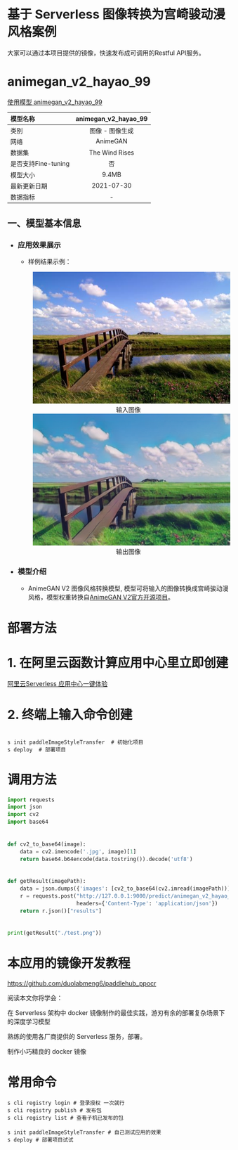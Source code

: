 # 基于 Serverless 图像转换为宫崎骏动漫风格案例

大家可以通过本项目提供的镜像，快速发布成可调用的Restful API服务。

# animegan_v2_hayao_99

[使用模型 animegan_v2_hayao_99](https://github.com/PaddlePaddle/PaddleHub/tree/release/v2.2/modules/image/Image_gan/style_transfer/animegan_v2_hayao_99)

|模型名称|animegan_v2_hayao_99|
| :--- | :---: |
|类别|图像 - 图像生成|
|网络|AnimeGAN|
|数据集|The Wind Rises|
|是否支持Fine-tuning|否|
|模型大小|9.4MB|
|最新更新日期|2021-07-30|
|数据指标|-|

## 一、模型基本信息

- ### 应用效果展示
  - 样例结果示例：
    <p align="center">
    <img src="./test.png"  width = "450" height = "300" hspace='10'/>
    <br />
    输入图像
    <br />
    <img src="result.png"  width = "450" height = "300" hspace='10'/>
    <br />
    输出图像
     <br />
    </p>


- ### 模型介绍

  - AnimeGAN V2 图像风格转换模型, 模型可将输入的图像转换成宫崎骏动漫风格，模型权重转换自[AnimeGAN V2官方开源项目](https://github.com/TachibanaYoshino/AnimeGANv2)。

# 部署方法

# 1. 在阿里云函数计算应用中心里立即创建

[阿里云Serverless 应用中心一键体验 ](https://fcnext.console.aliyun.com/applications/create?template=paddleImageStyleTransfer)

# 2. 终端上输入命令创建

```shell

s init paddleImageStyleTransfer  # 初始化项目
s deploy  # 部署项目

```

# 调用方法

```python
import requests
import json
import cv2
import base64


def cv2_to_base64(image):
    data = cv2.imencode('.jpg', image)[1]
    return base64.b64encode(data.tostring()).decode('utf8')


def getResult(imagePath):
    data = json.dumps({'images': [cv2_to_base64(cv2.imread(imagePath))]})
    r = requests.post("http://127.0.0.1:9000/predict/animegan_v2_hayao_99", data=data,
                      headers={'Content-Type': 'application/json'})
    return r.json()["results"]


print(getResult("./test.png"))
```

# 本应用的镜像开发教程

https://github.com/duolabmeng6/paddlehub_ppocr

阅读本文你将学会：

在 Serverless 架构中 docker 镜像制作的最佳实践，游刃有余的部署复杂场景下的深度学习模型

熟练的使用各厂商提供的 Serverless 服务，部署。

制作小巧精良的 docker 镜像

# 常用命令
```shell
s cli registry login # 登录授权 一次就行
s cli registry publish # 发布包
s cli registry list # 查看子机已发布的包

s init paddleImageStyleTransfer # 自己测试应用的效果
s deploy # 部署项目试试
```